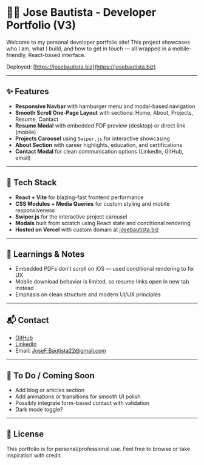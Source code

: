 # 🧑‍💻 Jose Bautista - Developer Portfolio (V3)

Welcome to my personal developer portfolio site! This project showcases who I am, what I build, and how to get in touch — all wrapped in a mobile-friendly, React-based interface.

Deployed: [https://josebautista.biz](https://josebautista.biz)

---

## ✨ Features

- **Responsive Navbar** with hamburger menu and modal-based navigation
- **Smooth Scroll One-Page Layout** with sections: Home, About, Projects, Resume, Contact
- **Resume Modal** with embedded PDF preview (desktop) or direct link (mobile)
- **Projects Carousel** using `Swiper.js` for interactive showcasing
- **About Section** with career highlights, education, and certifications
- **Contact Modal** for clean communication options (LinkedIn, GitHub, email)

---

## 📁 Tech Stack

- **React + Vite** for blazing-fast frontend performance
- **CSS Modules + Media Queries** for custom styling and mobile responsiveness
- **Swiper.js** for the interactive project carousel
- **Modals** built from scratch using React state and conditional rendering
- **Hosted on Vercel** with custom domain at [josebautista.biz](https://josebautista.biz)

---

## 🧠 Learnings & Notes

- Embedded PDFs don’t scroll on iOS — used conditional rendering to fix UX
- Mobile download behavior is limited, so resume links open in new tab instead
- Emphasis on clean structure and modern UI/UX principles

---

## 📬 Contact

- [GitHub](https://github.com/Josefbautista94)
- [LinkedIn](https://www.linkedin.com/in/josefbautista94/)
- Email: JoseF.Bautista22@gmail.com

---

## 🚧 To Do / Coming Soon

- Add blog or articles section
- Add animations or transitions for smooth UI polish
- Possibly integrate form-based contact with validation
- Dark mode toggle?

---

## 🔖 License

This portfolio is for personal/professional use. Feel free to browse or take inspiration with credit.
